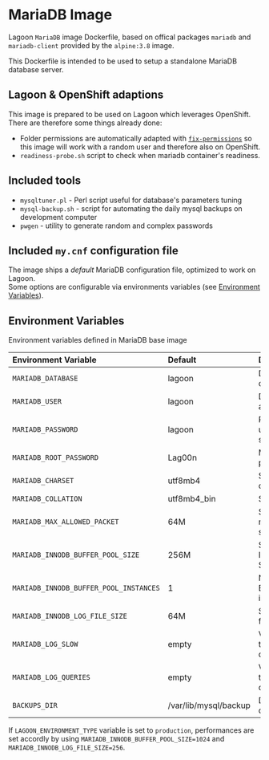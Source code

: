 # MariaDB Image

Lagoon `MariaDB` image Dockerfile, based on offical packages `mariadb` and `mariadb-client` provided by the `alpine:3.8` image.

This Dockerfile is intended to be used to setup a standalone MariaDB database server.

## Lagoon & OpenShift adaptions

This image is prepared to be used on Lagoon which leverages OpenShift. There are therefore some things already done:

* Folder permissions are automatically adapted with [`fix-permissions`](https://github.com/sclorg/s2i-base-container/blob/master/core/root/usr/bin/fix-permissions) so this image will work with a random user and therefore also on OpenShift.
* `readiness-probe.sh` script to check when mariadb container's readiness.

## Included tools

* `mysqltuner.pl` - Perl script useful for database's parameters tuning
* `mysql-backup.sh` - script for automating the daily mysql backups on development computer
* `pwgen` - utility to generate random and complex passwords

## Included `my.cnf` configuration file

The image ships a _default_ MariaDB configuration file, optimized to work on Lagoon.  
Some options are configurable via environments variables \(see [Environment Variables](mariadb.md#environment-variables)\).

## Environment Variables

Environment variables defined in MariaDB base image

| Environment Variable | Default | Description |
| :--- | :--- | :--- |
| `MARIADB_DATABASE` | lagoon | Database name created at startup |
| `MARIADB_USER` | lagoon | Default user created at startup |
| `MARIADB_PASSWORD` | lagoon | Password of default user createt at startup |
| `MARIADB_ROOT_PASSWORD` | Lag00n | MariaDB root user's password |
| `MARIADB_CHARSET` | utf8mb4 | Set the server charset |
| `MARIADB_COLLATION` | utf8mb4\_bin | Set server collation |
| `MARIADB_MAX_ALLOWED_PACKET` | 64M | Set the max\_allowed\_packet size |
| `MARIADB_INNODB_BUFFER_POOL_SIZE` | 256M | Set the MariaDB InnoDB Buffer Pool Size |
| `MARIADB_INNODB_BUFFER_POOL_INSTANCES` | 1 | Number of InnoDB Buffer Pool instances |
| `MARIADB_INNODB_LOG_FILE_SIZE` | 64M | Size of InnoDB log file |
| `MARIADB_LOG_SLOW` | empty | Variable to control the save of slow queries |
| `MARIADB_LOG_QUERIES` | empty | Variable to control the save of ALL queries |
| `BACKUPS_DIR` | /var/lib/mysql/backup | Default path for databases' backups |

If `LAGOON_ENVIRONMENT_TYPE` variable is set to `production`, performances are set accordly by using `MARIADB_INNODB_BUFFER_POOL_SIZE=1024` and `MARIADB_INNODB_LOG_FILE_SIZE=256`.


